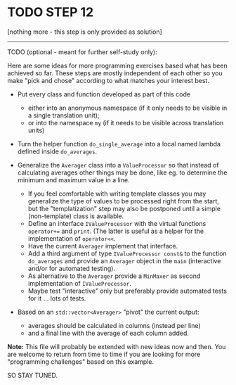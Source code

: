 # TODO STEP 12

[nothing more - this step is only provided as solution]

-----------------------------------------------------------------

TODO (optional - meant for further self-study only):

Here are some ideas for more programming exercises based what has
been achieved so far. These steps are mostly independent of each
other so you make "pick and chose" according to what matches your
interest best.

- Put every class and function developed as part of this code
  - either into an anonymous namespace (if it only needs to be
    visible in a single translation unit);
  - or into the namespace `my` (if it needs to be visible across
    translation units)

- Turn the helper function `do_single_average` into a local named
  lambda defined inside `do_averages`.

- Generalize the `Averager` class into a `ValueProcessor` so
  that instead of calculating averages other things may be done,
  like eg. to determine the minimum and maximum value in a line.
  - If you feel comfortable with writing template classes you may
    generalize the type of values to be processed right from the
    start, but the "templatization" step may also be postponed
    until a simple (non-template) class is available.
  - Define an interface `IValueProcessor` with the virtual
    functions `operator+=` and `print`. (The latter is useful as
    a helper for the implementation of `operator<<`.
  - Have the current `Averager` implement that interface.
  - Add a third argument of type `IValueProcessor const&` to the
    function `do_averages` and provide an `Averager` object in the
    `main` (interactive and/or for automated testing).
  - As alternative to the `Averager` provide a `MinMaxer` as
    second implementation of `IValueProcessor`.
  - Maybe test "interactive" only but preferably provide automated
    tests for it … lots of tests.

- Based on an `std::vector<Averager>` "pivot" the current output:
  - averages should be calculated in columns (instead per line)
  - and a final line with the average of each column added.

**Note:** This file will probably be extended with new ideas now
and then. You are welcome to return from time to time if you are
looking for more "programming challenges" based on this example.

SO STAY TUNED.
